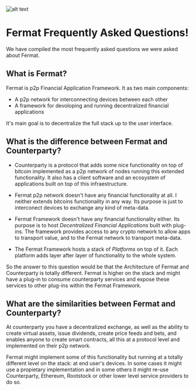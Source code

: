 ![alt text](https://github.com/bitDubai/media-kit/blob/master/Readme%20Image/Fermat%20Logotype/Fermat_Logo_3D.png "Fermat Logo")

# Fermat Frequently Asked Questions!

We have compiled the most frequently asked questions we were asked about Fermat. 

## What is Fermat?

Fermat is p2p Financial Application Framework. It as two main components:

* A p2p network for interconnecting devices between each other
* A framework for devoloping and running decentralized financial applications

It's main goal is to decentralize the full stack up to the user interface.

## What is the difference between Fermat and Counterparty?

* Counterparty is a protocol that adds some nice functionality on top of bitcoin implemented as a p2p network of nodes running this extended functionality. It also has a client software and an ecosystem of applications built on top of this infraestructure.

* Fermat p2p network doesn't have any financial functionality at all. I neither extends bitcoins functionality in any way. Its purpose is just to interconect devices to exchange any kind of meta-data.

* Fermat Framework doesn't have any financial functionality either. Its purpose is to host _Decentralized Financial Applications_ built with plug-ins. The framework provides access to any crypto network to allow apps to transport value, and to the Fermat network to transport meta-data.

* The Fermat Framework hosts a stack of _Platforms_ on top of it. Each platform adds layer after layer of functionality to the whole system.

So the answer to this question would be that the Architecture of Fermat and Counterparty is totally different. Fermat is higher on the stack and might have a plug-in to consume counterparty services and expose these services to other plug-ins within the Fermat Framework.

## What are the similarities between Fermat and Counterparty?

At counterparty you have a decentralized exchange, as well as the ability to create virtual assets, issue dividends, create price feeds and bets, and enables anyone to create smart contracts, all this at a protocol level and implemented on their p2p network.

Fermat might implement some of this functionality but running at a totally different level on the stack: at end user's devices. In some cases it might use a propietary implementation and in some others it might re-use Counterparty, Ethereum, Rootstock or other lower level service providers to do so.






